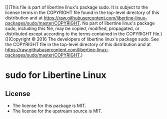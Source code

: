 [](This file is part of libertine linux's package sudo. It is subject to the license terms in the COPYRIGHT file found in the top-level directory of this distribution and at https://raw.githubusercontent.com/libertine-linux-packages/sudo/master/COPYRIGHT. No part of libertine linux's package sudo, including this file, may be copied, modified, propagated, or distributed except according to the terms contained in the COPYRIGHT file.)
[](Copyright © 2016 The developers of libertine linux's package sudo. See the COPYRIGHT file in the top-level directory of this distribution and at https://raw.githubusercontent.com/libertine-linux-packages/sudo/master/COPYRIGHT.)

# sudo for Libertine Linux

## License

* The license for this package is MIT.
* The license for the upstream source is MIT.
